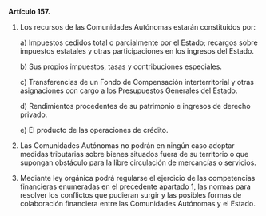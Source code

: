 **Artículo 157.**

1. Los recursos de las Comunidades Autónomas estarán constituidos por:

	a) Impuestos cedidos total o parcialmente por el Estado; recargos sobre impuestos estatales y otras participaciones en los ingresos del Estado.

	b) Sus propios impuestos, tasas y contribuciones especiales.

	c) Transferencias de un Fondo de Compensación interterritorial y otras asignaciones con cargo a los Presupuestos Generales del Estado.

	d) Rendimientos procedentes de su patrimonio e ingresos de derecho privado.

	e) El producto de las operaciones de crédito.

2. Las Comunidades Autónomas no podrán en ningún caso adoptar medidas tributarias sobre bienes situados fuera de su territorio o que supongan obstáculo para la libre circulación de mercancías o servicios.

3. Mediante ley orgánica podrá regularse el ejercicio de las competencias financieras enumeradas en el precedente apartado 1, las normas para resolver los conflictos que pudieran surgir y las posibles formas de colaboración financiera entre las Comunidades Autónomas y el Estado.